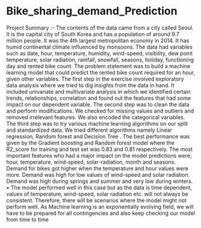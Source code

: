 # Bike_sharing_demand_Prediction

Project Summary :-
The contents of the data came from a city called Seoul. It is the capital city of South Korea and has a population of around 9.7 million people. It was the 4th largest metropolitan economy in 2014. It has humid continental climate influenced by monsoons. The data had variables such as date, hour, temperature, humidity, wind-speed, visibility, dew point temperature, solar radiation, rainfall, snowfall, seasons, holiday, functioning day and rented bike count. The problem statement was to build a machine learning model that could predict the rented bike count required for an hour, given other variables. The first step in the exercise involved exploratory data analysis where we tried to dig insights from the data in hand. It included univariate and multivariate analysis in which we identified certain trends, relationships, correlation and found out the features that had some impact on our dependent variable. The second step was to clean the data and perform modifications. We checked for missing values and outliers and removed irrelevant features. We also encoded the categorical variables. The third step was to try various machine learning algorithms on our split and standardized data. We tried different algorithms namely Linear regression, Random forest and Decision Tree . The best performance was given by the Gradient boosting and Random forest model where the R2_score for training and test set was 0.83 and 0.81 respectively. The most important features who had a major impact on the model predictions were; hour, temperature, wind-speed, solar-radiation, month and seasons. Demand for bikes got higher when the temperature and hour values were more. Demand was high for low values of wind-speed and solar radiation. Demand was high during springs and summer and very low during winters. • The model performed well in this case but as the data is time dependent, values of temperature, wind-speed, solar radiation etc. will not always be consistent. Therefore, there will be scenarios where the model might not perform well. As Machine learning is an exponentially evolving field, we will have to be prepared for all contingencies and also keep checking our model from time to time

